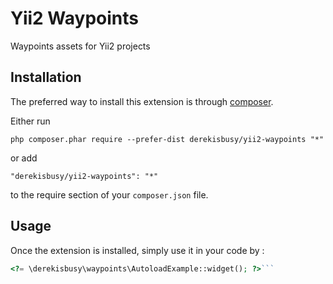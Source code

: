 Yii2 Waypoints
==============
Waypoints assets for Yii2 projects

Installation
------------

The preferred way to install this extension is through [composer](http://getcomposer.org/download/).

Either run

```
php composer.phar require --prefer-dist derekisbusy/yii2-waypoints "*"
```

or add

```
"derekisbusy/yii2-waypoints": "*"
```

to the require section of your `composer.json` file.


Usage
-----

Once the extension is installed, simply use it in your code by  :

```php
<?= \derekisbusy\waypoints\AutoloadExample::widget(); ?>```